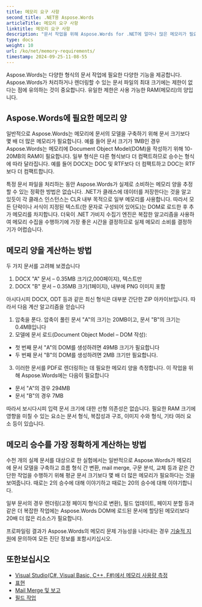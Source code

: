 ```yaml
---
title: 메모리 요구 사항
second_title: .NET용 Aspose.Words
articleTitle: 메모리 요구 사항
linktitle: 메모리 요구 사항
description: "문서 작업을 위해 Aspose.Words for .NET에 얼마나 많은 메모리가 필요합니까? 세부 사항을 알아보세요."
type: docs
weight: 10
url: /ko/net/memory-requirements/
timestamp: 2024-09-25-11-08-55
---
```


Aspose.Words는 다양한 형식의 문서 작업에 필요한 다양한 기능을 제공합니다. Aspose.Words가 처리하거나 렌더링할 수 있는 문서 파일의 최대 크기에는 제한이 없다는 점에 유의하는 것이 중요합니다. 유일한 제한은 사용 가능한 RAM(메모리)의 양입니다.

## Aspose.Words에 필요한 메모리 양

일반적으로 Aspose.Words는 메모리에 문서의 모델을 구축하기 위해 문서 크기보다 몇 배 더 많은 메모리가 필요합니다. 예를 들어 문서 크기가 1MB인 경우 Aspose.Words는 메모리에 Document Object Model(DOM)을 작성하기 위해 10-20MB의 RAM이 필요합니다. 일부 형식은 다른 형식보다 더 컴팩트하므로 승수는 형식에 따라 달라집니다. 예를 들어 DOCX는 DOC 및 RTF보다 더 컴팩트하고 DOC는 RTF보다 더 컴팩트합니다.

특정 문서 파일을 처리하는 동안 Aspose.Words가 실제로 소비하는 메모리 양을 추정할 수 있는 정확한 방법은 없습니다. .NET가 클래스에 데이터를 저장한다는 것을 알고 있듯이 각 클래스 인스턴스는 CLR 내부 목적으로 일부 메모리를 사용합니다. 따라서 모든 단락이나 서식이 지정된 텍스트(한 문자로 구성되어 있어도)는 DOM로 로드한 후 추가 메모리를 차지합니다. 더욱이 .NET 가비지 수집기 엔진은 복잡한 알고리즘을 사용하여 메모리 수집을 수행하기에 가장 좋은 시간을 결정하므로 실제 메모리 소비를 결정하기가 어렵습니다.

## 메모리 양을 계산하는 방법

두 가지 문서를 고려해 보겠습니다

1. DOCX "A" 문서 – 0.35MB 크기(2,000페이지), 텍스트만
2. DOCX "B" 문서 – 0.35MB 크기(1페이지), 내부에 PNG 이미지 포함

아시다시피 DOCX, ODT 등과 같은 최신 형식은 대부분 간단한 ZIP 아카이브입니다. 따라서 다음 계산 알고리즘을 얻습니다
1. 압축을 푼다. 압축이 풀린 문서 "A"의 크기는 20MB이고, 문서 "B"의 크기는 0.4MB입니다
2. 모델에 문서 로드(Document Object Model – DOM 작성):
* 첫 번째 문서 "A"의 DOM를 생성하려면 49MB 크기가 필요합니다
* 두 번째 문서 "B"의 DOM를 생성하려면 2MB 크기만 필요합니다.
3. 이러한 문서를 PDF로 렌더링하는 데 필요한 메모리 양을 측정합니다. 이 작업을 위해 Aspose.Words에는 다음이 필요합니다
  * 문서 "A"의 경우 294MB
  * 문서 "B"의 경우 7MB

따라서 보시다시피 입력 문서 크기에 대한 선형 의존성은 없습니다. 필요한 RAM 크기에 영향을 미칠 수 있는 요소는 문서 형식, 복잡성과 구조, 이미지 수와 형식, 기타 여러 요소 등이 있습니다.

## 메모리 승수를 가장 정확하게 계산하는 방법

수천 개의 실제 문서를 대상으로 한 실험에서는 일반적으로 Aspose.Words가 메모리에 문서 모델을 구축하고 흐름 형식 간 변환, mail merge, 구문 분석, 교체 등과 같은 간단한 작업을 수행하기 위해 평균 문서 크기보다 몇 배 더 많은 메모리가 필요하다는 것을 보여줍니다. 때로는 2의 승수에 대해 이야기하고 때로는 20의 승수에 대해 이야기합니다.

일부 문서의 경우 렌더링(고정 페이지 형식으로 변환), 필드 업데이트, 페이지 분할 등과 같은 더 복잡한 작업에는 Aspose.Words DOM에 로드된 문서에 할당된 메모리보다 20배 더 많은 리소스가 필요합니다.

프로파일링 결과가 Aspose.Words의 메모리 문제 가능성을 나타내는 경우 [기술적 지원](/words/ko/net/technical-support/)에 문의하여 모든 진단 정보를 포함시키십시오.

## 또한보십시오

* [Visual Studio(C#, Visual Basic, C++, F#)에서 메모리 사용량 측정](https://learn.microsoft.com/en-us/visualstudio/profiling/memory-usage?view=vs-2022)
* [표현](/words/ko/net/rendering/)
* [Mail Merge 및 보고](/words/net/mail-merge-and-reporting/)
* [필드 작업](/words/ko/net/working-with-fields/)
